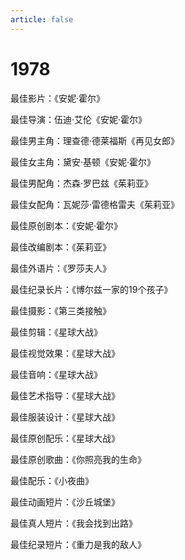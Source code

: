 ```yaml
---
article: false
---
```


# 1978

最佳影片：《安妮·霍尔》

最佳导演：伍迪·艾伦《安妮·霍尔》

最佳男主角：理查德·德莱福斯《再见女郎》

最佳女主角：黛安·基顿《安妮·霍尔》

最佳男配角：杰森·罗巴兹《茱莉亚》

最佳女配角：瓦妮莎·雷德格雷夫《茱莉亚》

最佳原创剧本：《安妮·霍尔》

最佳改编剧本：《茱莉亚》

最佳外语片：《罗莎夫人》

最佳纪录长片：《博尔兹一家的19个孩子》

最佳摄影：《第三类接触》

最佳剪辑：《星球大战》

最佳视觉效果：《星球大战》

最佳音响：《星球大战》

最佳艺术指导：《星球大战》

最佳服装设计：《星球大战》

最佳原创配乐：《星球大战》

最佳原创歌曲：《你照亮我的生命》

最佳配乐：《小夜曲》

最佳动画短片：《沙丘城堡》

最佳真人短片：《我会找到出路》

最佳纪录短片：《重力是我的敌人》